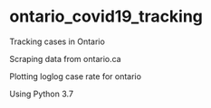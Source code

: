 # ontario_covid19_tracking

Tracking cases in Ontario

Scraping data from ontario.ca

Plotting loglog case rate for ontario 

Using Python 3.7
